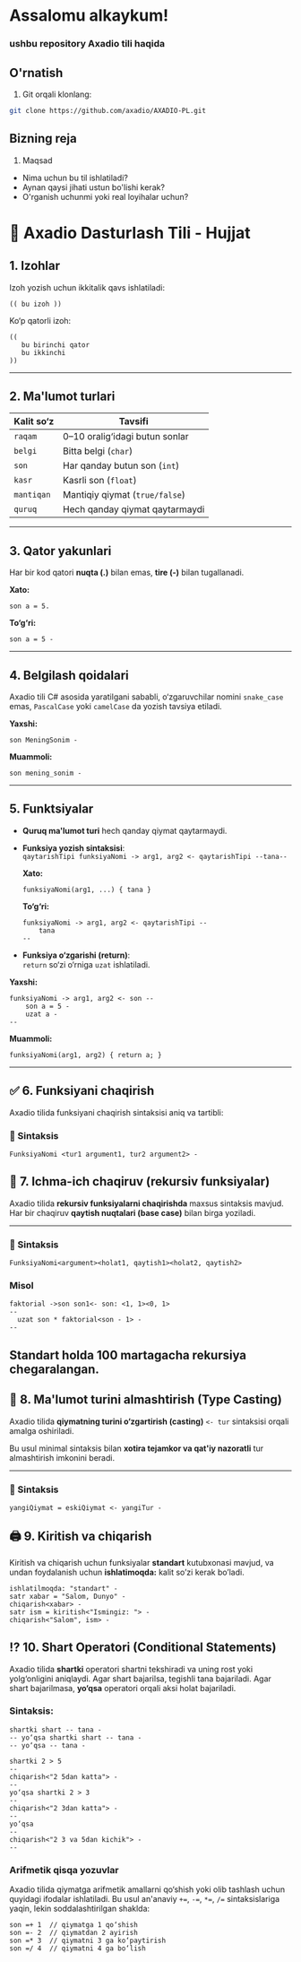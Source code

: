 # Assalomu alkaykum!
### ushbu repository Axadio tili haqida

## O'rnatish

1. Git orqali klonlang:
```bash
git clone https://github.com/axadio/AXADIO-PL.git
```
## Bizning reja
1. Maqsad
  - Nima uchun bu til ishlatiladi?
  - Aynan qaysi jihati ustun bo'lishi kerak?
  - O'rganish uchunmi yoki real loyihalar uchun?


# 📘 Axadio Dasturlash Tili - Hujjat

## 1. Izohlar

Izoh yozish uchun ikkitalik qavs ishlatiladi:

```axadio
(( bu izoh ))
```

Ko‘p qatorli izoh:

```axadio
((
   bu birinchi qator
   bu ikkinchi
))
```

---

## 2. Ma'lumot turlari

| Kalit so‘z  | Tavsifi                        |
|-------------|--------------------------------|
| `raqam`     | 0–10 oralig‘idagi butun sonlar |
| `belgi`     | Bitta belgi (`char`)           |
| `son`       | Har qanday butun son (`int`)   |
| `kasr`      | Kasrli son (`float`)           |
| `mantiqan`  | Mantiqiy qiymat (`true/false`) |
| `quruq`     | Hech qanday qiymat qaytarmaydi |

---

## 3. Qator yakunlari

Har bir kod qatori **nuqta (.)** bilan emas, **tire (-)** bilan tugallanadi.

**Xato:**
```axadio
son a = 5.
```

**To‘g‘ri:**
```axadio
son a = 5 -
```

---

## 4. Belgilash qoidalari

Axadio tili C# asosida yaratilgani sababli, o‘zgaruvchilar nomini `snake_case` emas, `PascalCase` yoki `camelCase` da yozish tavsiya etiladi.

**Yaxshi:**
```axadio
son MeningSonim -
```

**Muammoli:**
```axadio
son mening_sonim -
```

---

## 5. Funktsiyalar

- **Quruq ma'lumot turi** hech qanday qiymat qaytarmaydi.

- **Funksiya yozish sintaksisi**:  
  `qaytarishTipi funksiyaNomi -> arg1, arg2 <- qaytarishTipi --tana--`

  **Xato:**
  ```axadio
  funksiyaNomi(arg1, ...) { tana }
  ```

  **To‘g‘ri:**
  ```axadio
  funksiyaNomi -> arg1, arg2 <- qaytarishTipi --
      tana
  --
  ```

- **Funksiya o‘zgarishi (return)**:  
  `return` so‘zi o‘rniga `uzat` ishlatiladi.

**Yaxshi:**
```axadio
funksiyaNomi -> arg1, arg2 <- son --
    son a = 5 -
    uzat a -
--
```

**Muammoli:**
```axadio
funksiyaNomi(arg1, arg2) { return a; }
```

---

## ✅ 6. Funksiyani chaqirish

Axadio tilida funksiyani chaqirish sintaksisi aniq va tartibli:

### 🔹 Sintaksis

```axadio
FunksiyaNomi <tur1 argument1, tur2 argument2> -
```

## 🔁 7. Ichma-ich chaqiruv (rekursiv funksiyalar)

Axadio tilida **rekursiv funksiyalarni chaqirishda** maxsus sintaksis mavjud. Har bir chaqiruv **qaytish nuqtalari (base case)** bilan birga yoziladi.

---

### 🔹 Sintaksis

```axadio
FunksiyaNomi<argument><holat1, qaytish1><holat2, qaytish2>
```

### Misol
```axadio
faktorial ->son son1<- son: <1, 1><0, 1>
--
  uzat son * faktorial<son - 1> -
--
```
## Standart holda 100 martagacha rekursiya chegaralangan.

## 🔄 8. Ma'lumot turini almashtirish (Type Casting)

Axadio tilida **qiymatning turini o‘zgartirish (casting)** `<- tur` sintaksisi orqali amalga oshiriladi.

Bu usul minimal sintaksis bilan **xotira tejamkor va qat'iy nazoratli** tur almashtirish imkonini beradi.

---

### 🔹 Sintaksis

```axadio
yangiQiymat = eskiQiymat <- yangiTur -
```

## 🖨️ 9. Kiritish va chiqarish
Kiritish va chiqarish uchun funksiyalar **standart** kutubxonasi mavjud, va undan foydalanish uchun **ishlatimoqda:** kalit so’zi kerak bo’ladi.

```axadio
ishlatilmoqda: "standart" - 
satr xabar = "Salom, Dunyo" - 
chiqarish<xabar> - 
satr ism = kiritish<"Ismingiz: "> - 
chiqarish<"Salom", ism> -
```
## ⁉️ 10. Shart Operatori (Conditional Statements)

Axadio tilida **shartki** operatori shartni tekshiradi va uning rost yoki yolg‘onligini aniqlaydi. Agar shart bajarilsa, tegishli tana bajariladi. Agar shart bajarilmasa, **yo‘qsa** operatori orqali aksi holat bajariladi.

### Sintaksis:

```axadio
shartki shart -- tana -
-- yo‘qsa shartki shart -- tana -
-- yo‘qsa -- tana -
```
```axadio
shartki 2 > 5
--
chiqarish<"2 5dan katta"> -
--
yo‘qsa shartki 2 > 3
--
chiqarish<"2 3dan katta"> -
--
yo‘qsa
--
chiqarish<"2 3 va 5dan kichik"> -
--
```

### Arifmetik qisqa yozuvlar

Axadio tilida qiymatga arifmetik amallarni qo‘shish yoki olib tashlash uchun quyidagi ifodalar ishlatiladi. Bu usul an'anaviy `+=`, `-=`, `*=`, `/=` sintaksislariga yaqin, lekin soddalashtirilgan shaklda:

```axadio
son =+ 1  // qiymatga 1 qo‘shish
son =- 2  // qiymatdan 2 ayirish
son =* 3  // qiymatni 3 ga ko‘paytirish
son =/ 4  // qiymatni 4 ga bo‘lish

